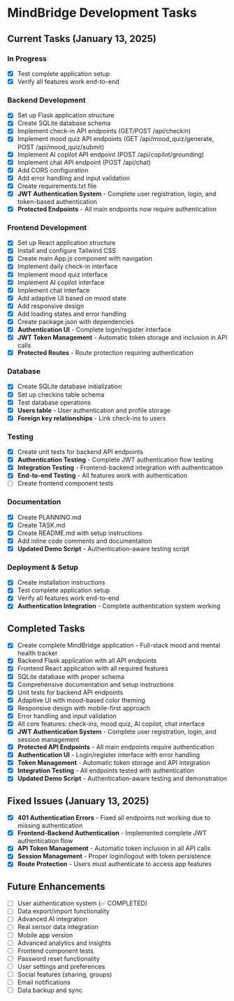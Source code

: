 # MindBridge Development Tasks

## Current Tasks (January 13, 2025)

### In Progress
- [x] Test complete application setup
- [x] Verify all features work end-to-end

### Backend Development
- [x] Set up Flask application structure
- [x] Create SQLite database schema
- [x] Implement check-in API endpoints (GET/POST /api/checkin)
- [x] Implement mood quiz API endpoints (GET /api/mood_quiz/generate, POST /api/mood_quiz/submit)
- [x] Implement AI copilot API endpoint (POST /api/copilot/grounding)
- [x] Implement chat API endpoint (POST /api/chat)
- [x] Add CORS configuration
- [x] Add error handling and input validation
- [x] Create requirements.txt file
- [x] **JWT Authentication System** - Complete user registration, login, and token-based authentication
- [x] **Protected Endpoints** - All main endpoints now require authentication

### Frontend Development
- [x] Set up React application structure
- [x] Install and configure Tailwind CSS
- [x] Create main App.js component with navigation
- [x] Implement daily check-in interface
- [x] Implement mood quiz interface
- [x] Implement AI copilot interface
- [x] Implement chat interface
- [x] Add adaptive UI based on mood state
- [x] Add responsive design
- [x] Add loading states and error handling
- [x] Create package.json with dependencies
- [x] **Authentication UI** - Complete login/register interface
- [x] **JWT Token Management** - Automatic token storage and inclusion in API calls
- [x] **Protected Routes** - Route protection requiring authentication

### Database
- [x] Create SQLite database initialization
- [x] Set up checkins table schema
- [x] Test database operations
- [x] **Users table** - User authentication and profile storage
- [x] **Foreign key relationships** - Link check-ins to users

### Testing
- [x] Create unit tests for backend API endpoints
- [x] **Authentication Testing** - Complete JWT authentication flow testing
- [x] **Integration Testing** - Frontend-backend integration with authentication
- [x] **End-to-end Testing** - All features work with authentication
- [ ] Create frontend component tests

### Documentation
- [x] Create PLANNING.md
- [x] Create TASK.md
- [x] Create README.md with setup instructions
- [x] Add inline code comments and documentation
- [x] **Updated Demo Script** - Authentication-aware testing script

### Deployment & Setup
- [x] Create installation instructions
- [x] Test complete application setup
- [x] Verify all features work end-to-end
- [x] **Authentication Integration** - Complete authentication system working

## Completed Tasks
- [x] Create complete MindBridge application - Full-stack mood and mental health tracker
- [x] Backend Flask application with all API endpoints
- [x] Frontend React application with all required features
- [x] SQLite database with proper schema
- [x] Comprehensive documentation and setup instructions
- [x] Unit tests for backend API endpoints
- [x] Adaptive UI with mood-based color theming
- [x] Responsive design with mobile-first approach
- [x] Error handling and input validation
- [x] All core features: check-ins, mood quiz, AI copilot, chat interface
- [x] **JWT Authentication System** - Complete user registration, login, and session management
- [x] **Protected API Endpoints** - All main endpoints require authentication
- [x] **Authentication UI** - Login/register interface with error handling
- [x] **Token Management** - Automatic token storage and API integration
- [x] **Integration Testing** - All endpoints tested with authentication
- [x] **Updated Demo Script** - Authentication-aware testing and demonstration

## Fixed Issues (January 13, 2025)
- [x] **401 Authentication Errors** - Fixed all endpoints not working due to missing authentication
- [x] **Frontend-Backend Authentication** - Implemented complete JWT authentication flow
- [x] **API Token Management** - Automatic token inclusion in all API calls
- [x] **Session Management** - Proper login/logout with token persistence
- [x] **Route Protection** - Users must authenticate to access app features

## Future Enhancements
- [ ] User authentication system (✅ COMPLETED)
- [ ] Data export/import functionality
- [ ] Advanced AI integration
- [ ] Real sensor data integration
- [ ] Mobile app version
- [ ] Advanced analytics and insights
- [ ] Frontend component tests
- [ ] Password reset functionality
- [ ] User settings and preferences
- [ ] Social features (sharing, groups)
- [ ] Email notifications
- [ ] Data backup and sync 